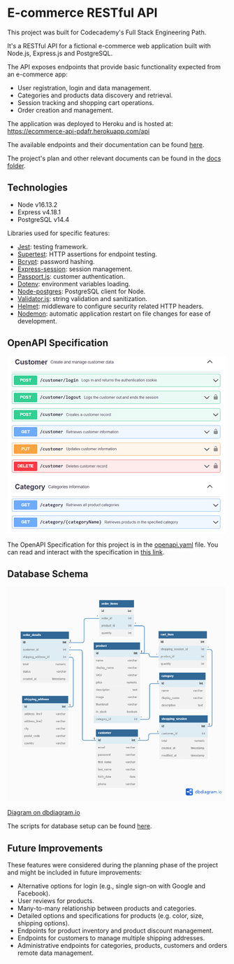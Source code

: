 # E-commerce RESTful API

This project was built for Codecademy's Full Stack Engineering Path.

It's a RESTful API for a fictional e-commerce web application built with Node.js, Express.js and PostgreSQL.

The API exposes endpoints that provide basic functionality expected from an e-commerce app:

- User registration, login and data management.
- Categories and products data discovery and retrieval.
- Session tracking and shopping cart operations.
- Order creation and management.

The application was deployed to Heroku and is hosted at: https://ecommerce-api-pdafr.herokuapp.com/api

The available endpoints and their documentation can be found [here](https://ecommerce-api-pdafr.herokuapp.com/api/docs).

The project's plan and other relevant documents can be found in the [docs folder](./docs).

## Technologies

* Node v16.13.2
* Express v4.18.1
* PostgreSQL v14.4

Libraries used for specific features:

* [Jest](https://github.com/facebook/jest): testing framework.
* [Supertest](https://github.com/visionmedia/supertest): HTTP assertions for endpoint testing.
* [Bcrypt](https://github.com/kelektiv/node.bcrypt.js): password hashing.
* [Express-session](https://github.com/expressjs/session): session management.
* [Passport.js](https://github.com/jaredhanson/passport): customer authentication.
* [Dotenv](https://github.com/motdotla/dotenv): environment variables loading.
* [Node-postgres](https://github.com/brianc/node-postgres): PostgreSQL client for Node.
* [Validator.js](https://github.com/validatorjs/validator.js): string validation and sanitization.
* [Helmet](https://github.com/helmetjs/helmet): middleware to configure security related HTTP headers.
* [Nodemon](https://github.com/remy/nodemon): automatic application restart on file changes for ease of development.

## OpenAPI Specification

<img src="./docs/api-specification/openapi-spec-preview.png" alt="OpenAPI Specification preview" width=500px height=405px />

The OpenAPI Specification for this project is in the [openapi.yaml](./api-specification/openapi.yaml) file. You can read and interact with the specification in [this link](https://ecommerce-api-pdafr.herokuapp.com/api/docs/).

## Database Schema

<img src="./docs/database/database-schema.png" alt="Database schema" width=500px height=490px />

[Diagram on dbdiagram.io](https://dbdiagram.io/d/62bdd5c669be0b672c77022f)

The scripts for database setup can be found [here](./docs/database/scripts).

## Future Improvements

These features were considered during the planning phase of the project and might be included in future improvements:

- Alternative options for login (e.g., single sign-on with Google and Facebook).
- User reviews for products.
- Many-to-many relationship between products and categories.
- Detailed options and specifications for products (e.g. color, size, shipping options).
- Endpoints for product inventory and product discount management.
- Endpoints for customers to manage multiple shipping addresses.
- Administrative endpoints for categories, products, customers and orders remote data management.